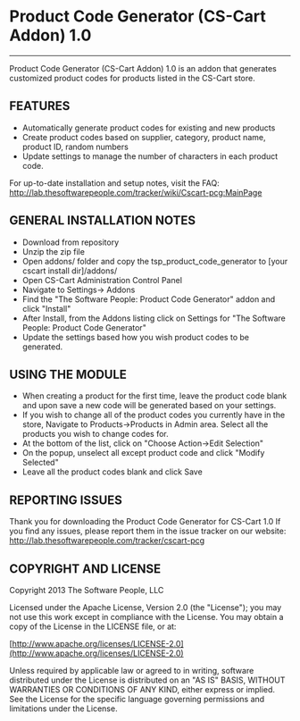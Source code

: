 # Product Code Generator (CS-Cart Addon) 1.0
-------
Product Code Generator (CS-Cart Addon) 1.0 is an addon that generates customized product codes for products listed
in the CS-Cart store.

## FEATURES

* Automatically generate product codes for existing and new products
* Create product codes based on supplier, category, product name, product ID, random numbers
* Update settings to manage the number of characters in each product code.

For up-to-date installation and setup notes, visit the FAQ:
http://lab.thesoftwarepeople.com/tracker/wiki/Cscart-pcg:MainPage


## GENERAL INSTALLATION NOTES

* Download from repository
* Unzip the zip file
* Open addons/ folder and copy the tsp_product_code_generator to [your cscart install dir]/addons/
* Open CS-Cart Administration Control Panel
* Navigate to Settings-> Addons
* Find the "The Software People: Product Code Generator" addon and click "Install"
* After Install, from the Addons listing click on Settings for "The Software People: Product Code Generator"
* Update the settings based how you wish product codes to be generated.

## USING THE MODULE

* When creating a product for the first time, leave the product code blank and upon save a new code will be
  generated based on your settings.
* If you wish to change all of the product codes you currently have in the store, Navigate to Products->Products
  in Admin area. Select all the products you wish to change codes for. 
* At the bottom of the list, click on "Choose Action->Edit Selection"
* On the popup, unselect all except product code and click "Modify Selected"
* Leave all the product codes blank and click Save

## REPORTING ISSUES

Thank you for downloading the Product Code Generator for CS-Cart 1.0
If you find any issues, please report them in the issue tracker on our website:
http://lab.thesoftwarepeople.com/tracker/cscart-pcg

## COPYRIGHT AND LICENSE

Copyright 2013 The Software People, LLC

Licensed under the Apache License, Version 2.0 (the "License");
you may not use this work except in compliance with the License.
You may obtain a copy of the License in the LICENSE file, or at:

  [http://www.apache.org/licenses/LICENSE-2.0](http://www.apache.org/licenses/LICENSE-2.0)

Unless required by applicable law or agreed to in writing, software
distributed under the License is distributed on an "AS IS" BASIS,
WITHOUT WARRANTIES OR CONDITIONS OF ANY KIND, either express or implied.
See the License for the specific language governing permissions and
limitations under the License.
